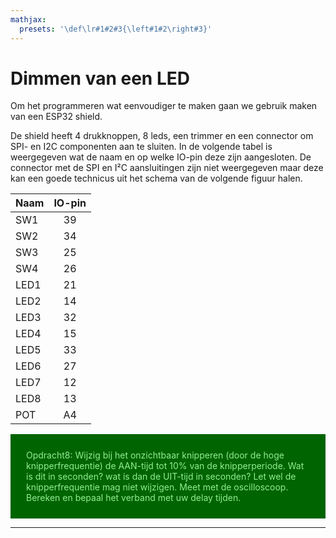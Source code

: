 ```yaml
---
mathjax:
  presets: '\def\lr#1#2#3{\left#1#2\right#3}'
---
```


# Dimmen van een LED

Om het programmeren wat eenvoudiger te maken gaan we gebruik maken van een ESP32 shield.



De shield heeft 4 drukknoppen, 8 leds, een trimmer en een connector om SPI- en I2C componenten aan te sluiten. In de volgende tabel is weergegeven wat de naam en op welke IO-pin deze zijn aangesloten. De connector met de SPI en I²C aansluitingen zijn niet weergegeven maar deze kan een goede technicus uit het schema van de volgende figuur halen.


| Naam | IO-pin |
| ----------- |:------------:|
| SW1| 39 | 
| SW2| 34| 
| SW3| 25 | 
| SW4| 26 | 
| LED1| 21 | 
| LED2| 14 | 
| LED3| 32 | 
| LED4| 15 | 
| LED5| 33 | 
| LED6| 27 | 
| LED7| 12 | 
| LED8| 13 | 
| POT| A4 | 



<div style="background-color:darkgreen; text-align:left; vertical-align:left; padding:15px;">
<p style="color:lightgreen; margin:10px">
Opdracht8: Wijzig bij het onzichtbaar knipperen (door de hoge knipperfrequentie) de AAN-tijd tot 10% van de knipperperiode. Wat is dit in seconden? wat is dan de UIT-tijd in seconden? Let wel de knipperfrequentie mag niet wijzigen. Meet met de oscilloscoop. Bereken en bepaal het verband met uw delay tijden. 
</p>
</div>

***